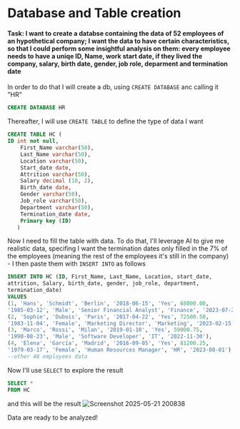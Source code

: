 # Database and Table creation
#### Task: I want to create a databse containing the data of 52 employees of an hypothetical company; I want the data to have certain characteristics, so that I could perform some insightful analysis on them: every employee needs to have a uniqe ID, Name, work start date, if they lived the company, salary, birth date, gender, job role, deparment and termination date

In order to do that I will create a db, using `CREATE DATABASE` anc calling it "HR"
```sql
CREATE DATABASE HR
```
Thereafter, I will use `CREATE TABLE` to define the type of data I want
````sql
CREATE TABLE HC (
ID int not null, 
	First_Name varchar(50), 
	Last_Name varchar(50), 
	Location varchar(50), 
	Start_date date,
	Attrition varchar(50), 
	Salary decimal (10, 2), 
	Birth_date date,
	Gender varchar(50), 
	Job_role varchar(50), 
	Department varchar(50),
	Termination_date date,
	Primary key (ID)
   )
````
Now I need to fill the table with data. To do that, I'll leverage AI to give me realistic data, specifing I want the termination dates only filled in the 7% of the employees (meaning the rest of the employees it's still in the company) - I then paste them with `INSERT INTO` as follows
````sql
INSERT INTO HC (ID, First_Name, Last_Name, Location, start_date, 
attrition, Salary, birth_date, gender, job_role, department, 
termination_date)
VALUES
(1, 'Hans', 'Schmidt', 'Berlin', '2018-06-15', 'Yes', 68000.00, 
'1985-03-12', 'Male', 'Senior Financial Analyst', 'Finance', '2023-07-28'),
(2, 'Sophie', 'Dubois', 'Paris', '2017-04-22', 'Yes', 72500.50, 
'1983-11-04', 'Female', 'Marketing Director', 'Marketing', '2023-02-15'),
(3, 'Marco', 'Rossi', 'Milan', '2019-01-10', 'Yes', 59000.75, 
'1990-08-23', 'Male', 'Software Developer', 'IT', '2022-11-30'),
(4, 'Elena', 'García', 'Madrid', '2016-09-05', 'Yes', 81200.25, 
'1979-03-17', 'Female', 'Human Resources Manager', 'HR', '2023-08-01')
--other 48 employees data
````
Now I'll use `SELECT` to explore the result
````sql
SELECT *
FROM HC
````
and this will be the result
![Screenshot 2025-05-21 200838](https://github.com/user-attachments/assets/325233a6-45e6-4bce-8c50-5ecdce4f492b)

Data are ready to be analyzed!
